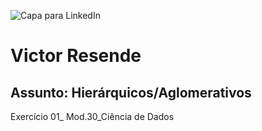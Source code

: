 ![Capa para LinkedIn](https://github.com/user-attachments/assets/0c6cd39f-5508-47f9-b492-9ca4e9b392ea)
# Victor Resende
## Assunto: Hierárquicos/Aglomerativos
Exercício 01_ Mod.30_Ciência de Dados

